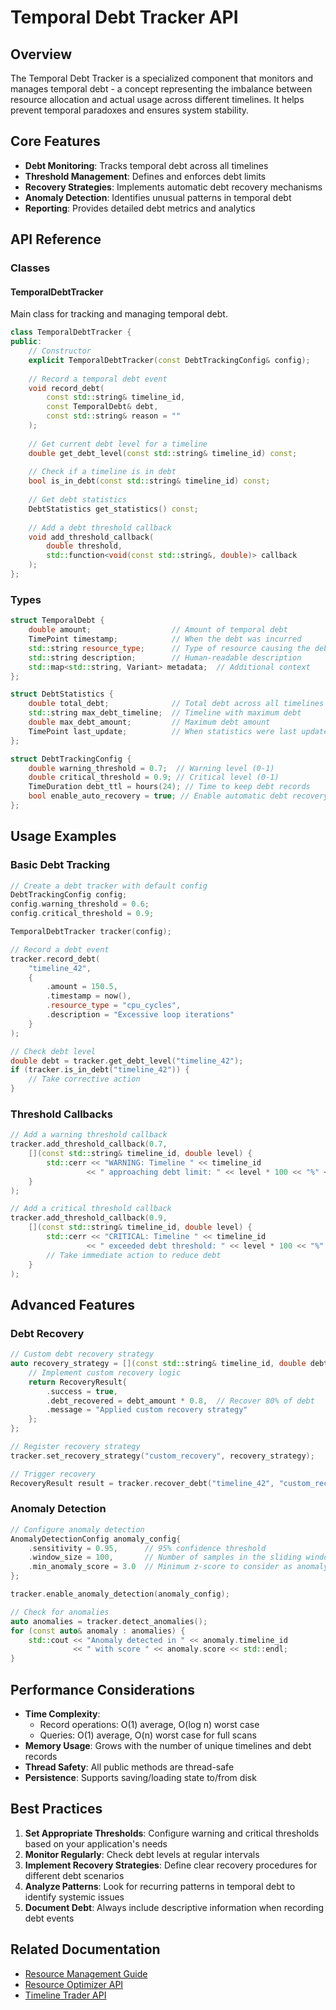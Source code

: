 # Temporal Debt Tracker API

## Overview
The Temporal Debt Tracker is a specialized component that monitors and manages temporal debt - a concept representing the imbalance between resource allocation and actual usage across different timelines. It helps prevent temporal paradoxes and ensures system stability.

## Core Features

- **Debt Monitoring**: Tracks temporal debt across all timelines
- **Threshold Management**: Defines and enforces debt limits
- **Recovery Strategies**: Implements automatic debt recovery mechanisms
- **Anomaly Detection**: Identifies unusual patterns in temporal debt
- **Reporting**: Provides detailed debt metrics and analytics

## API Reference

### Classes

#### TemporalDebtTracker
Main class for tracking and managing temporal debt.

```cpp
class TemporalDebtTracker {
public:
    // Constructor
    explicit TemporalDebtTracker(const DebtTrackingConfig& config);
    
    // Record a temporal debt event
    void record_debt(
        const std::string& timeline_id,
        const TemporalDebt& debt,
        const std::string& reason = ""
    );
    
    // Get current debt level for a timeline
    double get_debt_level(const std::string& timeline_id) const;
    
    // Check if a timeline is in debt
    bool is_in_debt(const std::string& timeline_id) const;
    
    // Get debt statistics
    DebtStatistics get_statistics() const;
    
    // Add a debt threshold callback
    void add_threshold_callback(
        double threshold,
        std::function<void(const std::string&, double)> callback
    );
};
```

### Types

```cpp
struct TemporalDebt {
    double amount;                  // Amount of temporal debt
    TimePoint timestamp;            // When the debt was incurred
    std::string resource_type;      // Type of resource causing the debt
    std::string description;        // Human-readable description
    std::map<std::string, Variant> metadata;  // Additional context
};

struct DebtStatistics {
    double total_debt;              // Total debt across all timelines
    std::string max_debt_timeline;  // Timeline with maximum debt
    double max_debt_amount;         // Maximum debt amount
    TimePoint last_update;          // When statistics were last updated
};

struct DebtTrackingConfig {
    double warning_threshold = 0.7;  // Warning level (0-1)
    double critical_threshold = 0.9; // Critical level (0-1)
    TimeDuration debt_ttl = hours(24); // Time to keep debt records
    bool enable_auto_recovery = true; // Enable automatic debt recovery
};
```

## Usage Examples

### Basic Debt Tracking

```cpp
// Create a debt tracker with default config
DebtTrackingConfig config;
config.warning_threshold = 0.6;
config.critical_threshold = 0.9;

TemporalDebtTracker tracker(config);

// Record a debt event
tracker.record_debt(
    "timeline_42",
    {
        .amount = 150.5,
        .timestamp = now(),
        .resource_type = "cpu_cycles",
        .description = "Excessive loop iterations"
    }
);

// Check debt level
double debt = tracker.get_debt_level("timeline_42");
if (tracker.is_in_debt("timeline_42")) {
    // Take corrective action
}
```

### Threshold Callbacks

```cpp
// Add a warning threshold callback
tracker.add_threshold_callback(0.7, 
    [](const std::string& timeline_id, double level) {
        std::cerr << "WARNING: Timeline " << timeline_id 
                 << " approaching debt limit: " << level * 100 << "%" << std::endl;
    }
);

// Add a critical threshold callback
tracker.add_threshold_callback(0.9,
    [](const std::string& timeline_id, double level) {
        std::cerr << "CRITICAL: Timeline " << timeline_id 
                 << " exceeded debt threshold: " << level * 100 << "%" << std::endl;
        // Take immediate action to reduce debt
    }
);
```

## Advanced Features

### Debt Recovery

```cpp
// Custom debt recovery strategy
auto recovery_strategy = [](const std::string& timeline_id, double debt_amount) {
    // Implement custom recovery logic
    return RecoveryResult{
        .success = true,
        .debt_recovered = debt_amount * 0.8,  // Recover 80% of debt
        .message = "Applied custom recovery strategy"
    };
};

// Register recovery strategy
tracker.set_recovery_strategy("custom_recovery", recovery_strategy);

// Trigger recovery
RecoveryResult result = tracker.recover_debt("timeline_42", "custom_recovery");
```

### Anomaly Detection

```cpp
// Configure anomaly detection
AnomalyDetectionConfig anomaly_config{
    .sensitivity = 0.95,      // 95% confidence threshold
    .window_size = 100,       // Number of samples in the sliding window
    .min_anomaly_score = 3.0  // Minimum z-score to consider as anomaly
};

tracker.enable_anomaly_detection(anomaly_config);

// Check for anomalies
auto anomalies = tracker.detect_anomalies();
for (const auto& anomaly : anomalies) {
    std::cout << "Anomaly detected in " << anomaly.timeline_id
              << " with score " << anomaly.score << std::endl;
}
```

## Performance Considerations

- **Time Complexity**: 
  - Record operations: O(1) average, O(log n) worst case
  - Queries: O(1) average, O(n) worst case for full scans
- **Memory Usage**: Grows with the number of unique timelines and debt records
- **Thread Safety**: All public methods are thread-safe
- **Persistence**: Supports saving/loading state to/from disk

## Best Practices

1. **Set Appropriate Thresholds**: Configure warning and critical thresholds based on your application's needs
2. **Monitor Regularly**: Check debt levels at regular intervals
3. **Implement Recovery Strategies**: Define clear recovery procedures for different debt scenarios
4. **Analyze Patterns**: Look for recurring patterns in temporal debt to identify systemic issues
5. **Document Debt**: Always include descriptive information when recording debt events

## Related Documentation

- [Resource Management Guide](../guides/resource_management.md)
- [Resource Optimizer API](./resource_optimizer.md)
- [Timeline Trader API](./timeline_trader.md)
